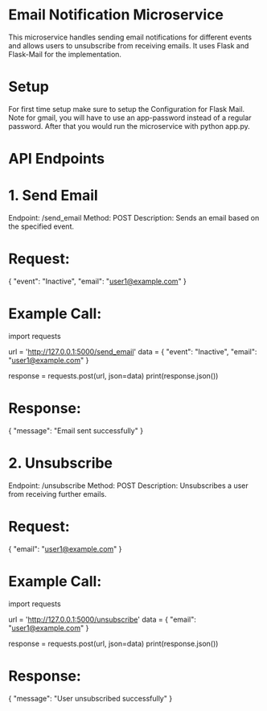 # Email Notification Microservice
This microservice handles sending email notifications for different events and allows users to unsubscribe from receiving emails. It uses Flask and Flask-Mail for the implementation.

# Setup
For first time setup make sure to setup the Configuration for Flask Mail. Note for gmail, you will have to use an app-password instead of a regular password. After that you would run the microservice with python app.py.

# API Endpoints
# 1. Send Email
Endpoint: /send_email
Method: POST
Description: Sends an email based on the specified event.

# Request:
{
    "event": "Inactive",
    "email": "user1@example.com"
}

# Example Call:
import requests

url = 'http://127.0.0.1:5000/send_email'
data = {
    "event": "Inactive",
    "email": "user1@example.com"
}

response = requests.post(url, json=data)
print(response.json())

# Response:
{
    "message": "Email sent successfully"
}

# 2. Unsubscribe
Endpoint: /unsubscribe
Method: POST
Description: Unsubscribes a user from receiving further emails.

# Request:
{
    "email": "user1@example.com"
}

# Example Call:
import requests

url = 'http://127.0.0.1:5000/unsubscribe'
data = {
    "email": "user1@example.com"
}

response = requests.post(url, json=data)
print(response.json())

# Response:
{
    "message": "User unsubscribed successfully"
}

